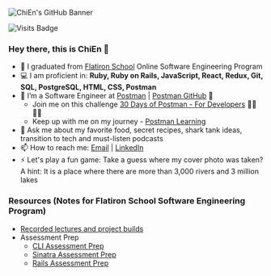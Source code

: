 ![ChiEn's GitHub Banner](https://media-exp1.licdn.com/dms/image/C4D16AQG24y_tTknoeQ/profile-displaybackgroundimage-shrink_350_1400/0/1590596191936?e=1657152000&v=beta&t=nBYvEjw1IJTt73frJopUQZDCTErOemsoZZSlWFJf9v4)

![Visits Badge](https://badges.pufler.dev/visits/chienleow/chienleow)

### Hey there, this is ChiEn 👋

- 🔭 I graduated from [Flatiron School](https://flatironschool.com/campus-and-online-coding-bootcamp/) Online Software Engineering Program
- 💻 I am proficient in: **Ruby, Ruby on Rails, JavaScript, React, Redux, Git, SQL, PostgreSQL, HTML, CSS, Postman**
- 🌱 I’m a Software Engineer at [Postman](https://www.postman.com/) | [Postman GitHub](https://github.com/postmanlabs) 🚀 
  - Join me on this challenge [30 Days of Postman - For Developers](https://www.postman.com/postman/workspace/30-days-of-postman-for-developers/overview) 👩‍🚀👨‍🚀
  - Keep up with me on my journey - [Postman Learning](https://github.com/chienleow/postman-learning)
- 💬 Ask me about my favorite food, secret recipes, shark tank ideas, transition to tech and must-listen podcasts
- 📫 How to reach me: <a href="mailto:chienleow1@gmail.com">Email</a> | <a href="https://www.linkedin.com/in/chienleow">LinkedIn</a>
- ⚡ Let's play a fun game: Take a guess where my cover photo was taken? A hint: It is a place where there are more than 3,000 rivers and 3 million lakes

<!-- ### Portfolio
- 🔖 **Conversation Cards App** - [Demo](https://youtu.be/wobJ0uPMuHo) | [Frontend Repository](https://github.com/chienleow/conversation-cards-frontend) | [Backend Repository](https://github.com/chienleow/conversation-cards-backend)
  - *The app allows users to create their very own engaging conversation starter questions for a fun ice-breaker, game-night or dinner gathering*
  - *React, Redux and Bootstrap as styling on the frontend*
  - *Rails as an API and PostgreSQL as database on the backend*
- 🔖 **Gamified Wellness Tracker** - [Demo](https://youtu.be/uTYCEnw-izk) | [Repository](https://github.com/chienleow/gamified-wellness-tracker) | [Blog](https://chienleow.github.io/keeping_rails_project_on_the_rails)
  - *The app allows remote workers to set their daily wellness goals along with their team members, keep each other accountable during the pandemic, achieve goals together while earning team points for a friendly competition*
  - *Ruby on Rails as framework and PostgreSQL as the database*
- 🔖 **Play Hangman: Animals Game** - [Demo](https://youtu.be/z1iiUGnS19A) | [Repository](https://github.com/chienleow/animal-hangman)
  - *This app allows users to play the hangman game with common animal names*
  - *Python Command Line Interface (CLI)* -->

### Resources (Notes for Flatiron School Software Engineering Program)
- [Recorded lectures and project builds](https://github.com/chienleow/resources-for-flatiron)
- Assessment Prep
  - [CLI Assessment Prep](https://github.com/chienleow/cli-assessment-prep)
  - [Sinatra Assessment Prep](https://github.com/chienleow/sinatra-assessment-prep)
  - [Rails Assessment Prep](https://github.com/chienleow/rails-assessment-prep)

